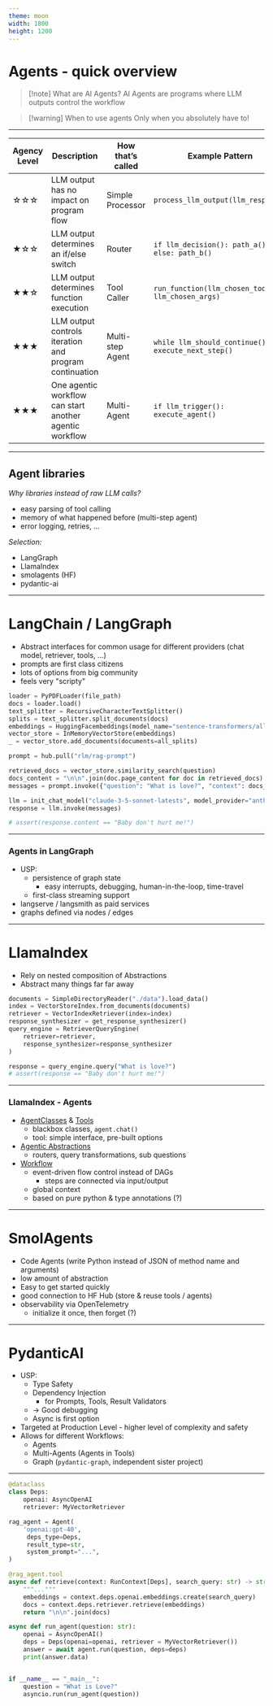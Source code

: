 ```yaml
---
theme: moon
width: 1800
height: 1200
---
```


# Agents - quick overview

> [!note] What are AI Agents?
> AI Agents are programs where LLM outputs control the workflow

>[!warning] When to use agents
>Only when you absolutely have to!

---

|Agency Level|Description|How that’s called|Example Pattern|
|---|---|---|---|
|☆☆☆|LLM output has no impact on program flow|Simple Processor|`process_llm_output(llm_response)`|
|★☆☆|LLM output determines an if/else switch|Router|`if llm_decision(): path_a() else: path_b()`|
|★★☆|LLM output determines function execution|Tool Caller|`run_function(llm_chosen_tool, llm_chosen_args)`|
|★★★|LLM output controls iteration and program continuation|Multi-step Agent|`while llm_should_continue(): execute_next_step()`|
|★★★|One agentic workflow can start another agentic workflow|Multi-Agent|`if llm_trigger(): execute_agent()`|

---

## Agent libraries

*Why libraries instead of raw LLM calls?*

- easy parsing of tool calling
- memory of what happened before (multi-step agent)
- error logging, retries, ...

*Selection:*

- LangGraph
- LlamaIndex 
- smolagents (HF) 
- pydantic-ai 

---

# LangChain /  LangGraph

- Abstract interfaces for common usage for different providers (chat model, retriever, tools, ...)
- prompts are first class citizens
- lots of options from big community
- feels very "scripty"

```python
loader = PyPDFLoader(file_path)
docs = loader.load()
text_splitter = RecursiveCharacterTextSplitter()
splits = text_splitter.split_documents(docs)
embeddings = HuggingFacembeddings(model_name="sentence-transformers/all-mpnet-base-v2")
vector_store = InMemoryVectorStore(embeddings)
_ = vector_store.add_documents(documents=all_splits)

prompt = hub.pull("rlm/rag-prompt")

retrieved_docs = vector_store.similarity_search(question)
docs_content = "\n\n".join(doc.page_content for doc in retrieved_docs)
messages = prompt.invoke({"question": "What is love?", "context": docs_content})

llm = init_chat_model("claude-3-5-sonnet-latests", model_provider="anthropic")
response = llm.invoke(messages)

# assert(response.content == "Baby don't hurt me!")
```

---
### Agents in LangGraph

- USP:
	- persistence of graph state
		- easy interrupts, debugging, human-in-the-loop, time-travel
	- first-class streaming support
- langserve / langsmith as paid services
- graphs defined via nodes / edges

---

# LlamaIndex

- Rely on nested composition of Abstractions
- Abstract many things far far away

```python
documents = SimpleDirectoryReader("./data").load_data()
index = VectorStoreIndex.from_documents(documents)
retriever = VectorIndexRetriever(index=index)
response_synthesizer = get_response_synthesizer()
query_engine = RetrieverQueryEngine(
	retriever=retriever,
	response_synthesizer=response_synthesizer
)

response = query_engine.query("What is love?")
# assert(response == "Baby don't hurt me!")
```

---
### LlamaIndex - Agents

- [AgentClasses](https://docs.llamaindex.ai/en/stable/module_guides/deploying/agents/) & [Tools](https://docs.llamaindex.ai/en/stable/module_guides/deploying/agents/tools/)
	- blackbox classes, `agent.chat()`
	- tool: simple interface, pre-built options
- [Agentic Abstractions]()
	- routers, query transformations, sub questions
- [Workflow](https://docs.llamaindex.ai/en/stable/understanding/workflows/) 
	- event-driven flow control instead of DAGs
		- steps are connected via input/output
	- global context
	- based on pure python & type annotations (?)

---

# SmolAgents

- Code Agents (write Python instead of JSON of method name and arguments)
- low amount of abstraction
- Easy to get started quickly
- good connection to HF Hub (store & reuse tools / agents)
- observability via OpenTelemetry 
	- initialize it once, then forget (?)

---

# PydanticAI

- USP:
	- Type Safety
	- Dependency Injection
		- for Prompts, Tools, Result Validators
	- -> Good debugging
	- Async is first option
- Targeted at Production Level - higher level of complexity and safety
- Allows for different Workflows:
	- Agents
	- Multi-Agents (Agents in Tools)
	- Graph (`pydantic-graph`, independent sister project)

---

```python
@dataclass
class Deps:
	openai: AsyncOpenAI
	retriever: MyVectorRetriever

rag_agent = Agent(
	'openai:gpt-40',
	 deps_type=Deps,
	 result_type=str,
	 system_prompt="...",	 
)

@rag_agent.tool
async def retrieve(context: RunContext[Deps], search_query: str) -> str:
	"""..."""
	embeddings = context.deps.openai.embeddings.create(search_query)
	docs = context.deps.retriever.retrieve(embeddings)
	return "\n\n".join(docs)

async def run_agent(question: str):
	openai = AsyncOpenAI()
	deps = Deps(openai=openai, retriever = MyVectorRetriever())
	answer = await agent.run(question, deps=deps)
	print(answer.data)


if __name__ == "_main__":
	question = "What is Love?"
	asyncio.run(run_agent(question))
```